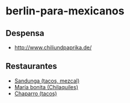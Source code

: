 # berlin-para-mexicanos

## Despensa
- http://www.chiliundpaprika.de/

## Restaurantes
- [Sandunga (tacos, mezcal)](https://goo.gl/maps/YdLb4g7Atxo)
- [María bonita (Chilaquiles)](https://goo.gl/maps/gDvaNDs3CyK2)
- [Chaparro (tacos)](https://goo.gl/maps/uiAjvYV2MhP2)
